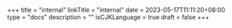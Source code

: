 +++
title = "internal"
linkTitle = "internal"
date = 2023-05-17T11:11:20+08:00
type = "docs"
description = ""
isCJKLanguage = true
draft = false
+++